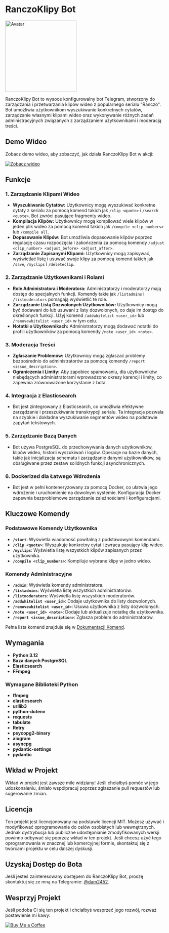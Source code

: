# RanczoKlipy Bot
<img src="Avatar.png" alt="Avatar" width="225"/>

RanczoKlipy Bot to wysoce konfigurowalny bot Telegram, stworzony do zarządzania i przetwarzania klipów wideo z popularnego serialu "Ranczo". Bot umożliwia użytkownikom wyszukiwanie konkretnych cytatów, zarządzanie własnymi klipami wideo oraz wykonywanie różnych zadań administracyjnych związanych z zarządzaniem użytkownikami i moderacją treści.

## Demo Wideo

Zobacz demo wideo, aby zobaczyć, jak działa RanczoKlipy Bot w akcji:

[![Zobacz wideo](https://img.youtube.com/vi/YOUR_VIDEO_ID/maxresdefault.jpg)](https://www.youtube.com/watch?v=YOUR_VIDEO_ID)

## Funkcje

### 1. Zarządzanie Klipami Wideo
- **Wyszukiwanie Cytatów:** Użytkownicy mogą wyszukiwać konkretne cytaty z serialu za pomocą komend takich jak `/clip <quote>` i `/search <quote>`. Bot zwróci pasujące fragmenty wideo.
- **Kompilacja Klipów:** Użytkownicy mogą kompilować wiele klipów w jeden plik wideo za pomocą komend takich jak `/compile <clip_numbers>` lub `/compile all`.
- **Dopasowanie Klipów:** Bot umożliwia dopasowanie klipów poprzez regulację czasu rozpoczęcia i zakończenia za pomocą komendy `/adjust <clip_number> <adjust_before> <adjust_after>`.
- **Zarządzanie Zapisanymi Klipami:** Użytkownicy mogą zapisywać, wyświetlać listę i usuwać swoje klipy za pomocą komend takich jak `/save`, `/myclips` i `/deleteclip`.

### 2. Zarządzanie Użytkownikami i Rolami
- **Role Administratora i Moderatora:** Administratorzy i moderatorzy mają dostęp do specjalnych funkcji. Komendy takie jak `/listadmins` i `/listmoderators` pomagają wyświetlić te role.
- **Zarządzanie Listą Dozwolonych Użytkowników:** Użytkownicy mogą być dodawani do lub usuwani z listy dozwolonych, co daje im dostęp do określonych funkcji. Użyj komend `/addwhitelist <user_id>` lub `/removewhitelist <user_id>` w tym celu.
- **Notatki o Użytkownikach:** Administratorzy mogą dodawać notatki do profili użytkowników za pomocą komendy `/note <user_id> <note>`.

### 3. Moderacja Treści
- **Zgłaszanie Problemów:** Użytkownicy mogą zgłaszać problemy bezpośrednio do administratorów za pomocą komendy `/report <issue_description>`.
- **Ograniczenia i Limity:** Aby zapobiec spamowaniu, dla użytkowników niebędących administratorami wprowadzono okresy karencji i limity, co zapewnia zrównoważone korzystanie z bota.

### 4. Integracja z Elasticsearch
- Bot jest zintegrowany z Elasticsearch, co umożliwia efektywne zarządzanie i przeszukiwanie transkrypcji serialu. Ta integracja pozwala na szybkie i dokładne wyszukiwanie segmentów wideo na podstawie zapytań tekstowych.

### 5. Zarządzanie Bazą Danych
- Bot używa PostgreSQL do przechowywania danych użytkowników, klipów wideo, historii wyszukiwań i logów. Operacje na bazie danych, takie jak inicjalizacja schematu i zarządzanie danymi użytkowników, są obsługiwane przez zestaw solidnych funkcji asynchronicznych.

### 6. Dockerized dla Łatwego Wdrożenia
- Bot jest w pełni konteneryzowany za pomocą Docker, co ułatwia jego wdrożenie i uruchomienie na dowolnym systemie. Konfiguracja Docker zapewnia bezproblemowe zarządzanie zależnościami i konfiguracjami.

## Kluczowe Komendy

### Podstawowe Komendy Użytkownika
- **`/start`**: Wyświetla wiadomość powitalną z podstawowymi komendami.
- **`/clip <quote>`**: Wyszukuje konkretny cytat i zwraca pasujący klip wideo.
- **`/myclips`**: Wyświetla listę wszystkich klipów zapisanych przez użytkownika.
- **`/compile <clip_numbers>`**: Kompiluje wybrane klipy w jedno wideo.

### Komendy Administracyjne
- **`/admin`**: Wyświetla komendy administratora.
- **`/listadmins`**: Wyświetla listę wszystkich administratorów.
- **`/listmoderators`**: Wyświetla listę wszystkich moderatorów.
- **`/addwhitelist <user_id>`**: Dodaje użytkownika do listy dozwolonych.
- **`/removewhitelist <user_id>`**: Usuwa użytkownika z listy dozwolonych.
- **`/note <user_id> <note>`**: Dodaje lub aktualizuje notatkę dla użytkownika.
- **`/report <issue_description>`**: Zgłasza problem do administratorów.

Pełna lista komend znajduje się w [Dokumentacji Komend](./COMMANDS.md).

## Wymagania
- **Python 3.12**
- **Baza danych PostgreSQL**
- **Elasticsearch**
- **FFmpeg**

### Wymagane Biblioteki Python
- **ffmpeg**
- **elasticsearch**
- **urllib3**
- **python-dotenv**
- **requests**
- **tabulate**
- **Retry**
- **psycopg2-binary**
- **aiogram**
- **asyncpg**
- **pydantic-settings**
- **pydantic**

## Wkład w Projekt

Wkład w projekt jest zawsze mile widziany! Jeśli chciałbyś pomóc w jego udoskonaleniu, śmiało współpracuj poprzez zgłaszanie pull requestów lub sugerowanie zmian.

## Licencja

Ten projekt jest licencjonowany na podstawie licencji MIT. Możesz używać i modyfikować oprogramowanie do celów osobistych lub wewnętrznych. Jednak dystrybucja lub publiczne udostępnianie zmodyfikowanych wersji powinno odbywać się poprzez wkład w ten projekt. Jeśli chcesz użyć tego oprogramowania w znacznej lub komercyjnej formie, skontaktuj się z twórcami projektu w celu dalszej dyskusji.

## Uzyskaj Dostęp do Bota

Jeśli jesteś zainteresowany dostępem do RanczoKlipy Bot, proszę skontaktuj się ze mną na Telegramie: [@dam2452](https://t.me/dam2452).

## Wesprzyj Projekt

Jeśli podoba Ci się ten projekt i chciałbyś wesprzeć jego rozwój, rozważ postawienie mi kawy:

[![Buy Me a Coffee](https://www.buymeacoffee.com/assets/img/custom_images/yellow_img.png)](https://www.buymeacoffee.com/yourprofile)